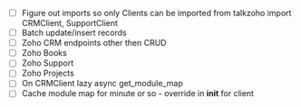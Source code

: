 - [ ] Figure out imports so only Clients can be imported from talkzoho import CRMClient, SupportClient
- [ ] Batch update/insert records
- [ ] Zoho CRM endpoints other then CRUD
- [ ] Zoho Books
- [ ] Zoho Support
- [ ] Zoho Projects
- [ ] On CRMClient lazy async get_module_map
- [ ] Cache module map for minute or so - override in __init__ for client
